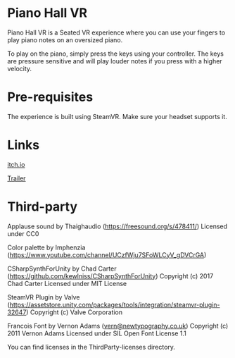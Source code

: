 # Piano Hall VR
Piano Hall VR is a Seated VR experience where you can use your fingers to play piano notes on an oversized piano.

To play on the piano, simply press the keys using your controller. The keys are pressure sensitive and will play louder notes if you press with a higher velocity.

# Pre-requisites
The experience is built using SteamVR. Make sure your headset supports it.

# Links
[itch.io](https://typisktkypiskt.itch.io/piano-hall-vr)

[Trailer](https://youtu.be/b9XYa5tDM6Q)

# Third-party
Applause sound by Thaighaudio (https://freesound.org/s/478411/)
Licensed under CC0

Color palette by Imphenzia (https://www.youtube.com/channel/UCzfWju7SFoWLCyV_gDVCrGA)

CSharpSynthForUnity by Chad Carter (https://github.com/kewlniss/CSharpSynthForUnity)
Copyright (c) 2017 Chad Carter
Licensed under MIT License

SteamVR Plugin by Valve (https://assetstore.unity.com/packages/tools/integration/steamvr-plugin-32647)
Copyright (c) Valve Corporation

Francois Font by Vernon Adams (vern@newtypography.co.uk)
Copyright (c) 2011 Vernon Adams
Licensed under SIL Open Font License 1.1

You can find licenses in the ThirdParty-licenses directory.
